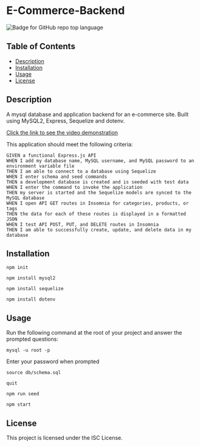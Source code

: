 # E-Commerce-Backend

![Badge for GitHub repo top language](https://img.shields.io/static/v1?label=License&message=ISC&color=brightgreen)

## Table of Contents
- [Description](#description)
- [Installation](#installation)
- [Usage](#usage)
- [License](#license)

## Description

A mysql database and application backend for an e-commerce site. Built using MySQL2, Express, Sequelize and dotenv.
  
[Click the link to see the video demonstration](https://watch.screencastify.com/v/84HHwfsiX0qwaggO4Vp5)

This application should meet the following criteria:

``` 
GIVEN a functional Express.js API
WHEN I add my database name, MySQL username, and MySQL password to an environment variable file
THEN I am able to connect to a database using Sequelize
WHEN I enter schema and seed commands
THEN a development database is created and is seeded with test data
WHEN I enter the command to invoke the application
THEN my server is started and the Sequelize models are synced to the MySQL database
WHEN I open API GET routes in Insomnia for categories, products, or tags
THEN the data for each of these routes is displayed in a formatted JSON
WHEN I test API POST, PUT, and DELETE routes in Insomnia
THEN I am able to successfully create, update, and delete data in my database
```

## Installation

`npm init`

`npm install mysql2`

`npm install sequelize`

`npm install dotenv`
  
## Usage
  
Run the following command at the root of your project and answer the prompted questions:

`mysql -u root -p`

Enter your password when prompted

`source db/schema.sql`

`quit`

`npm run seed`
  
`npm start`

## License

This project is licensed under the ISC License.